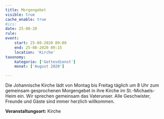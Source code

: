 ```yaml
---
title: Morgengebet
visible: true
cache_enable: true
#ics: 
date: 25-08-20
rule: 
event:
	start: 25-08-2020 09:00
	end: 25-08-2020 09:15
	location: 'Kirche'
taxonomy:
	kategorie: ['Gottesdienst']
	monat: ['August 2020']

---
```

Die Johannische Kirche lädt von Montag bis Freitag täglich um 8 Uhr zum gemeinsam gesprochenen Morgengebet in ihre Kirche im St.-Michaels-Heim ein. Wir sprechen gemeinsam das Vaterunser. Alle Geschwister, Freunde und Gäste sind immer herzlich willkommen.



**Veranstaltungsort:** Kirche

